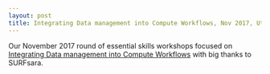 ```yaml
---
layout: post
title: Integrating Data management into Compute Workflows, Nov 2017, Utrecht
---
```

Our November 2017 round of essential skills workshops focused on [Integrating Data management into Compute Workflows](https://escience-academy.github.io/2017-11-06-research-data-handling/) with big thanks to SURFsara.
